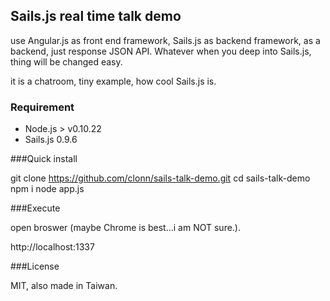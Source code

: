 ## Sails.js real time talk demo

use Angular.js as front end framework, Sails.js as backend framework, as a backend, just response JSON API. Whatever when you deep into Sails.js, thing will be changed easy.

it is a chatroom, tiny example, how cool Sails.js is.

### Requirement

 * Node.js > v0.10.22
 * Sails.js 0.9.6

###Quick install

  git clone https://github.com/clonn/sails-talk-demo.git
  cd sails-talk-demo
  npm i
  node app.js
  
###Execute

open broswer (maybe Chrome is best...i am NOT sure.).

  http://localhost:1337
  
###License

MIT, also made in Taiwan.

